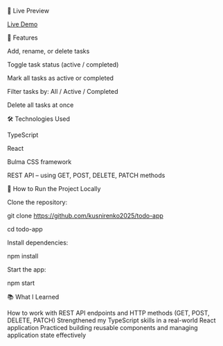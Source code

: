 🔗 Live Preview

  [Live Demo](https://kusnirenko2025.github.io/todo-app/)

🎯 Features

  Add, rename, or delete tasks

  Toggle task status (active / completed)

  Mark all tasks as active or completed

  Filter tasks by: All / Active / Completed

  Delete all tasks at once

🛠️ Technologies Used

  TypeScript

  React

  Bulma CSS framework

  REST API – using GET, POST, DELETE, PATCH methods

🚀 How to Run the Project Locally

  Clone the repository:

  git clone https://github.com/kusnirenko2025/todo-app

  cd todo-app

  Install dependencies:

  npm install

  Start the app:

  npm start

📚 What I Learned

  How to work with REST API endpoints and HTTP methods (GET, POST, DELETE, PATCH)
  Strengthened my TypeScript skills in a real-world React application
  Practiced building reusable components and managing application state effectively
